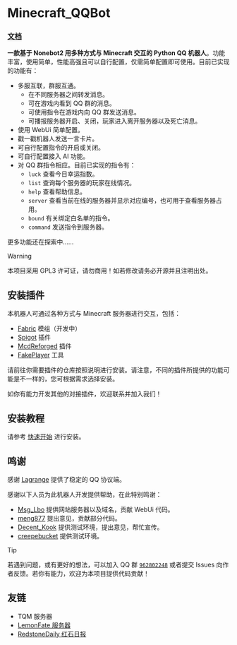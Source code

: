 # Minecraft_QQBot

### [**文档**](https://qqbot.bugjump.xyz/)

**一款基于 Nonebot2 用多种方式与 Minecraft 交互的 Python QQ 机器人**。功能丰富，使用简单，性能高强且可以自行配置，仅需简单配置即可使用。目前已实现的功能有：

- 多服互联，群服互通。
    - 在不同服务器之间转发消息。
    - 可在游戏内看到 QQ 群的消息。
    - 可使用指令在游戏内向 QQ 群发送消息。
    - 可播报服务器开启、关闭，玩家进入离开服务器以及死亡消息。
- 使用 WebUi 简单配置。
- 戳一戳机器人发送一言卡片。
- 可自行配置指令的开启或关闭。
- 可自行配置接入 AI 功能。
- 对 QQ 群指令相应。目前已实现的指令有：
    - `luck` 查看今日幸运指数。
    - `list` 查询每个服务器的玩家在线情况。
    - `help` 查看帮助信息。
    - `server` 查看当前在线的服务器并显示对应编号，也可用于查看服务器占用。
    - `bound` 有关绑定白名单的指令。
    - `command` 发送指令到服务器。

更多功能还在探索中……

> [!WARNING]
> 本项目采用 GPL3 许可证，请勿商用！如若修改请务必开源并且注明出处。

## 安装插件

本机器人可通过各种方式与 Minecraft 服务器进行交互，包括：

- [Fabric](https://www.github.com/Minecraft-QQBot/Mode.Fabric) 模组（开发中）
- [Spigot](https://www.github.com/Minecraft-QQBot/Plugin.Spigot) 插件
- [McdReforged](https://www.github.com/Minecraft-QQBot/Plugin.McdReforged) 插件
- [FakePlayer](https://www.github.com/Minecraft-QQBot/Platform.FakePlayer) 工具

请前往你需要插件的仓库按照说明进行安装。请注意，不同的插件所提供的功能可能是不一样的，您可根据需求选择安装。

如你有能力开发其他的对接插件，欢迎联系并加入我们！

## 安装教程

请参考 [快速开始](https://qqbot.bugjump.xyz/%E6%96%87%E6%A1%A3/%E5%BF%AB%E9%80%9F%E5%BC%80%E5%A7%8B.html) 进行安装。  

## 鸣谢

感谢 [Lagrange](https://lagrangedev.github.io/Lagrange.Doc/) 提供了稳定的 QQ 协议端。

感谢以下人员为此机器人开发提供帮助，在此特别鸣谢：

- [Msg_Lbo](https://github.com/Msg-Lbo) 提供网站服务器以及域名，贡献 WebUi 代码。
- [meng877](https://github.com/meng877) 提出意见，贡献部分代码。
- [Decent_Kook](https://github.com/AISophon) 提供测试环境，提出意见，帮忙宣传。
- [creepebucket](https://github.com/creepebucket) 提供测试环境。

> [!TIP]
> 若遇到问题，或有更好的想法，可以加入 QQ 群 [`962802248`](https://qm.qq.com/q/B3kmvJl2xO) 或者提交 Issues
> 向作者反馈。若你有能力，欢迎为本项目提供代码贡献！

## 友链

- TQM 服务器
- [LemonFate 服务器](https://www.lemonfate.cn/)
- [RedstoneDaily 红石日报](https://www.redstonedaily.com/)
